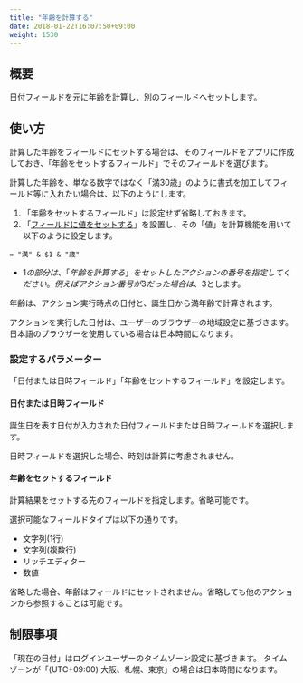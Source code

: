 ```yaml
---
title: "年齢を計算する"
date: 2018-01-22T16:07:50+09:00
weight: 1530
---
```


## 概要

日付フィールドを元に年齢を計算し、別のフィールドへセットします。

## 使い方

計算した年齢をフィールドにセットする場合は、そのフィールドをアプリに作成しておき、「年齢をセットするフィールド」でそのフィールドを選びます。

計算した年齢を、単なる数字ではなく「満30歳」のように書式を加工してフィールド等に入れたい場合は、以下のようにします。

1. 「年齢をセットするフィールド」は設定せず省略しておきます。
2. 「[フィールドに値をセットする](../set_field_value)」を設置し、その「値」を計算機能を用いて以下のように設定します。

```
= "満" & $1 & "歳"
```
- $1 の部分は、「年齢を計算する」をセットしたアクションの番号を指定してください。例えばアクション番号が3だった場合は、$3とします。

年齢は、アクション実行時点の日付と、誕生日から満年齢で計算されます。

アクションを実行した日付は、ユーザーのブラウザーの地域設定に基づきます。
日本語のブラウザーを使用している場合は日本時間になります。

### 設定するパラメーター

「日付または日時フィールド」「年齢をセットするフィールド」を設定します。

#### 日付または日時フィールド

誕生日を表す日付が入力された日付フィールドまたは日時フィールドを選択します。

日時フィールドを選択した場合、時刻は計算に考慮されません。

#### 年齢をセットするフィールド

計算結果をセットする先のフィールドを指定します。省略可能です。

選択可能なフィールドタイプは以下の通りです。

- 文字列(1行)
- 文字列(複数行)
- リッチエディター
- 数値

省略した場合、年齢はフィールドにセットされません。省略しても他のアクションから参照することは可能です。

## 制限事項

「現在の日付」はログインユーザーのタイムゾーン設定に基づきます。
タイムゾーンが「(UTC+09:00) 大阪、札幌、東京」の場合は日本時間になります。